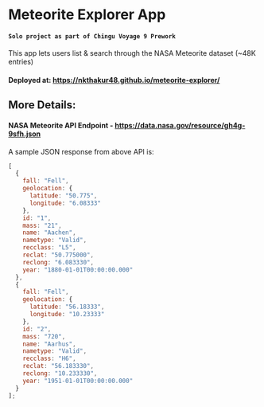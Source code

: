 # Meteorite Explorer App

#### `Solo project as part of Chingu Voyage 9 Prework`

This app lets users list & search through the NASA Meteorite dataset (~48K entries)

#### Deployed at: https://nkthakur48.github.io/meteorite-explorer/

## More Details:

#### NASA Meteorite API Endpoint - https://data.nasa.gov/resource/gh4g-9sfh.json

A sample JSON response from above API is:

```javascript
[
  {
    fall: "Fell",
    geolocation: {
      latitude: "50.775",
      longitude: "6.08333"
    },
    id: "1",
    mass: "21",
    name: "Aachen",
    nametype: "Valid",
    recclass: "L5",
    reclat: "50.775000",
    reclong: "6.083330",
    year: "1880-01-01T00:00:00.000"
  },
  {
    fall: "Fell",
    geolocation: {
      latitude: "56.18333",
      longitude: "10.23333"
    },
    id: "2",
    mass: "720",
    name: "Aarhus",
    nametype: "Valid",
    recclass: "H6",
    reclat: "56.183330",
    reclong: "10.233330",
    year: "1951-01-01T00:00:00.000"
  }
];
```
